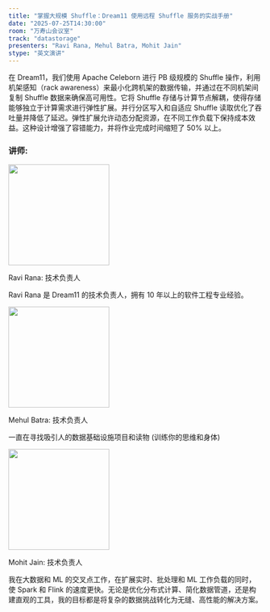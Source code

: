 ```yaml
---
title: "掌握大规模 Shuffle：Dream11 使用远程 Shuffle 服务的实战手册"
date: "2025-07-25T14:30:00"
room: "万寿山会议室"
track: "datastorage"
presenters: "Ravi Rana, Mehul Batra, Mohit Jain"
stype: "英文演讲"
---
```


在 Dream11，我们使用 Apache Celeborn 进行 PB 级规模的 Shuffle 操作，利用机架感知（rack awareness）来最小化跨机架的数据传输，并通过在不同机架间复制 Shuffle 数据来确保高可用性。它将 Shuffle 存储与计算节点解耦，使得存储能够独立于计算需求进行弹性扩展。并行分区写入和自适应 Shuffle 读取优化了吞吐量并降低了延迟。弹性扩展允许动态分配资源，在不同工作负载下保持成本效益。这种设计增强了容错能力，并将作业完成时间缩短了 50% 以上。
 
### 讲师:

<img src="https://sessionize.com/image/c023-400o400o1-XrDyFVcAPGBBg2RCKps4W4.jpg" width="200" /><br/>

Ravi Rana: 技术负责人

Ravi Rana 是 Dream11 的技术负责人，拥有 10 年以上的软件工程专业经验。


<img src="https://sessionize.com/image/ff4d-400o400o1-Wr3YbdVGhUXaDsQG43bhfe.png" width="200" /><br/>

Mehul Batra: 技术负责人

一直在寻找吸引人的数据基础设施项目和读物
(训练你的思维和身体)


<img src="https://sessionize.com/image/cb28-400o400o1-Utccibvy6GXbntEwxXRRRY.jpg" width="200" /><br/>

Mohit Jain: 技术负责人

我在大数据和 ML 的交叉点工作，在扩展实时、批处理和 ML 工作负载的同时，使 Spark 和 Flink 的速度更快。无论是优化分布式计算、简化数据管道，还是构建直观的工具，我的目标都是将复杂的数据挑战转化为无缝、高性能的解决方案。